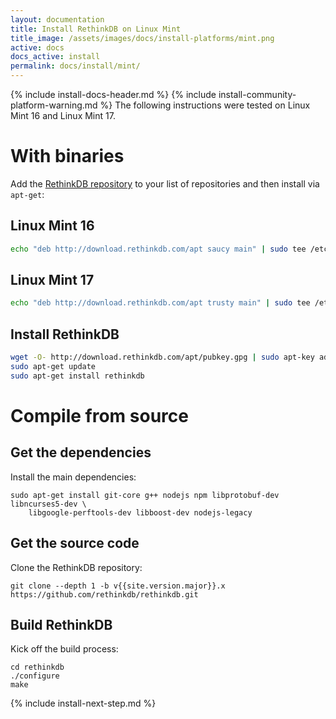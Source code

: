 ```yaml
---
layout: documentation
title: Install RethinkDB on Linux Mint
title_image: /assets/images/docs/install-platforms/mint.png
active: docs
docs_active: install
permalink: docs/install/mint/
---
```

{% include install-docs-header.md %}
{% include install-community-platform-warning.md %}
The following instructions were tested on Linux Mint 16 and Linux Mint 17.

# With binaries #
Add the [RethinkDB repository](http://download.rethinkdb.com/apt) to your list of
repositories and then install via `apt-get`:

## Linux Mint 16 ##
```bash
echo "deb http://download.rethinkdb.com/apt saucy main" | sudo tee /etc/apt/sources.list.d/rethinkdb.list
```

## Linux Mint 17 ##
```bash
echo "deb http://download.rethinkdb.com/apt trusty main" | sudo tee /etc/apt/sources.list.d/rethinkdb.list
```

## Install RethinkDB ##
```bash
wget -O- http://download.rethinkdb.com/apt/pubkey.gpg | sudo apt-key add -
sudo apt-get update
sudo apt-get install rethinkdb
```


# Compile from source #

## Get the dependencies ##
Install the main dependencies:

```
sudo apt-get install git-core g++ nodejs npm libprotobuf-dev libncurses5-dev \
    libgoogle-perftools-dev libboost-dev nodejs-legacy
```

## Get the source code ##
Clone the RethinkDB repository:

```
git clone --depth 1 -b v{{site.version.major}}.x https://github.com/rethinkdb/rethinkdb.git
```

## Build RethinkDB ##

Kick off the build process:

```
cd rethinkdb
./configure
make
```

{% include install-next-step.md %}
